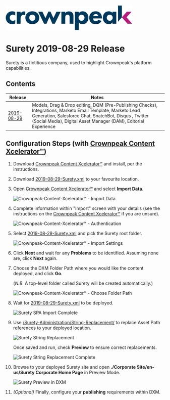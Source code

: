 <a href="https://www.crownpeak.com/" target="_blank">![Crownpeak Logo](../../images/logo/crownpeak-logo.png?raw=true "Crownpeak Logo")</a>

# Surety 2019-08-29 Release
Surety is a fictitious company, used to highlight Crownpeak's platform capabilities.

## Contents

| Release       | Notes |
| ------------- | ------------- |
| <a href="./Crownpeak-Content-Xcelerator℠/2019-08-29" target="_blank">2019-08-29</a>     | Models, Drag & Drop editing, DQM (Pre-Publishing Checks), Integrations, Marketo Email Template, Marketo Lead Generation, Salesforce Chat, SnatchBot, Disqus , Twitter (Social Media), Digital Asset Manager (DAM), Editorial Experience |

## Configuration Steps (with <a href="https://github.com/crownpeak/content-xcelerator" target="_blank">Crownpeak Content Xcelerator℠</a>)
 1) Download <a href="https://github.com/crownpeak/content-xcelerator" target="_blank">Crownpeak Content Xcelerator℠</a> and
    install, per the instructions.

 2) Download <a href="./2019-08-29-Surety.xml" target="_blank">2019-08-29-Surety.xml</a> to your
    favourite location.

 3) Open <a href="https://github.com/crownpeak/content-xcelerator" target="_blank">Crownpeak Content Xcelerator℠</a> and
    select **Import Data**.
 
    ![Crownpeak-Content-Xcelerator℠ - Import Data](../../images/screenshots/Crownpeak-Content-Xcelerator℠/content-xcelerator-import-data.png?raw=true "Crownpeak-Content-Xcelerator℠ - Import Data")
 
 4) Complete information within "Import" screen with your details (see the instructions on the <a href="https://github.com/crownpeak/content-xcelerator" target="_blank">Crownpeak Content Xcelerator℠</a>
    if you are unsure).
    
    ![Crownpeak-Content-Xcelerator℠ - Authentication](../../images/screenshots/Crownpeak-Content-Xcelerator℠/content-xcelerator-authentication.png?raw=true "Crownpeak-Content-Xcelerator℠ - Authentication")
         
 5) Select <a href="./2019-08-29-Surety.xml" target="_blank">2019-08-29-Surety.xml</a> and pick
    the Surety root folder.
    
    ![Crownpeak-Content-Xcelerator℠ - Import Settings](../../images/screenshots/Crownpeak-Content-Xcelerator℠/content-xcelerator-import-settings.png?raw=true "Crownpeak-Content-Xcelerator℠ - Import Settings")
 
 6) Click **Next** and wait for any **Problems** to be identified. Assuming none are, click **Next** again.
 
 7) Choose the DXM Folder Path where you would like the content deployed, and click **Go**.
 
    (_N.B._ A top-level folder called Surety will be created automatically.)
 
    ![Crownpeak-Content-Xcelerator℠ - Choose Folder Path](../../images/screenshots/Crownpeak-Content-Xcelerator℠/content-xcelerator-top-folder.png?raw=true "Crownpeak-Content-Xcelerator℠ - Choose Folder Path")
        
 8) Wait for <a href="./2019-08-29-Surety.xml" target="_blank">2019-08-29-Surety.xml</a> to be deployed.
    
    ![Surety SPA Import Complete](../../images/screenshots/Crownpeak-Content-Xcelerator℠/content-xcelerator-import-complete.png?raw=true "Surety SPA Import Complete")    
    
 9) Use <a href="../../Surety-Administration/String-Replacement/" target="_blank">/Surety-Administration/String-Replacement/</a>
    to replace Asset Path references to your deployed location.
    
    ![Surety String Replacement](../../images/screenshots/Crownpeak-Content-Xcelerator℠/surety-string-replace-settings.png?raw=true "Surety String Replacement")    
    
    Once saved and run, check **Preview** to ensure correct replacements.
    
    ![Surety String Replacement Complete](../../images/screenshots/Crownpeak-Content-Xcelerator℠/surety-string-replace-preview.png?raw=true "Surety String Replacement Complete")
 
 10) Browse to your deployed Surety site and open **./Corporate Site/en-us/Surety Corporate Home Page** in Preview Mode.
  
     ![Surety Preview in DXM](../../images/screenshots/Crownpeak-Content-Xcelerator℠/surety-screenshot-1.png?raw=true "Surety Preview in DXM")
     
 11) _(Optional)_ Finally, configure your **publishing** requirements within DXM.